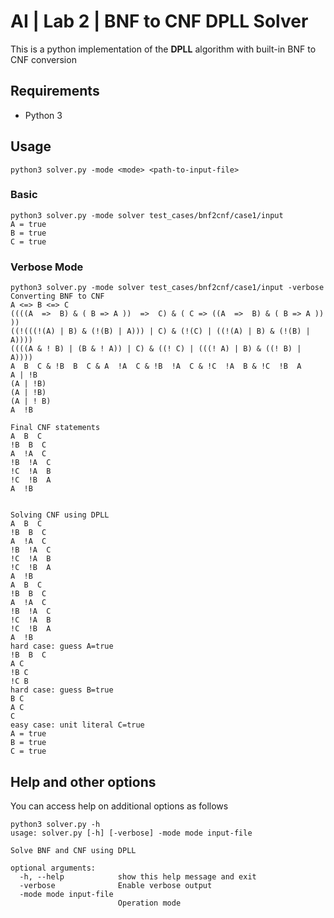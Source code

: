 # AI | Lab 2 | BNF to CNF DPLL Solver
This is a python implementation of the **DPLL** algorithm with built-in BNF to CNF conversion
## Requirements
- Python 3

## Usage    
```shell
python3 solver.py -mode <mode> <path-to-input-file>
```
### Basic
```shell
python3 solver.py -mode solver test_cases/bnf2cnf/case1/input
A = true
B = true
C = true
```
### Verbose Mode
```shell
python3 solver.py -mode solver test_cases/bnf2cnf/case1/input -verbose
Converting BNF to CNF
A <=> B <=> C
((((A  =>  B) & ( B => A ))  =>  C) & ( C => ((A  =>  B) & ( B => A )) ))
((!(((!(A) | B) & (!(B) | A))) | C) & (!(C) | ((!(A) | B) & (!(B) | A))))
((((A & ! B) | (B & ! A)) | C) & ((! C) | (((! A) | B) & ((! B) | A))))
A  B  C & !B  B  C & A  !A  C & !B  !A  C & !C  !A  B & !C  !B  A
A | !B
(A | !B)
(A | !B)
(A | ! B)
A  !B

Final CNF statements
A  B  C
!B  B  C
A  !A  C
!B  !A  C
!C  !A  B
!C  !B  A
A  !B 


Solving CNF using DPLL
A  B  C
!B  B  C
A  !A  C
!B  !A  C
!C  !A  B
!C  !B  A
A  !B
A  B  C
!B  B  C
A  !A  C
!B  !A  C
!C  !A  B
!C  !B  A
A  !B
hard case: guess A=true
!B  B  C
A C
!B C
!C B
hard case: guess B=true
B C
A C
C
easy case: unit literal C=true
A = true
B = true
C = true
```

## Help and other options
You can access help on additional options as follows
```shell
python3 solver.py -h
usage: solver.py [-h] [-verbose] -mode mode input-file

Solve BNF and CNF using DPLL

optional arguments:
  -h, --help            show this help message and exit
  -verbose              Enable verbose output
  -mode mode input-file
                        Operation mode
```